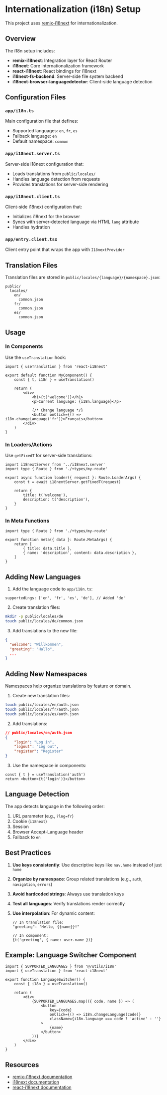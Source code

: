 # Internationalization (i18n) Setup

This project uses [remix-i18next](https://v2.remix.run/resources/remix-i18next) for internationalization.

## Overview

The i18n setup includes:

- **remix-i18next**: Integration layer for React Router
- **i18next**: Core internationalization framework
- **react-i18next**: React bindings for i18next
- **i18next-fs-backend**: Server-side file system backend
- **i18next-browser-languagedetector**: Client-side language detection

## Configuration Files

### `app/i18n.ts`

Main configuration file that defines:

- Supported languages: `en`, `fr`, `es`
- Fallback language: `en`
- Default namespace: `common`

### `app/i18next.server.ts`

Server-side i18next configuration that:

- Loads translations from `public/locales/`
- Handles language detection from requests
- Provides translations for server-side rendering

### `app/i18next.client.ts`

Client-side i18next configuration that:

- Initializes i18next for the browser
- Syncs with server-detected language via HTML `lang` attribute
- Handles hydration

### `app/entry.client.tsx`

Client entry point that wraps the app with `I18nextProvider`

## Translation Files

Translation files are stored in `public/locales/{language}/{namespace}.json`:

```
public/
  locales/
    en/
      common.json
    fr/
      common.json
    es/
      common.json
```

## Usage

### In Components

Use the `useTranslation` hook:

```tsx
import { useTranslation } from 'react-i18next'

export default function MyComponent() {
    const { t, i18n } = useTranslation()

    return (
        <div>
            <h1>{t('welcome')}</h1>
            <p>Current language: {i18n.language}</p>

            {/* Change language */}
            <button onClick={() => i18n.changeLanguage('fr')}>Français</button>
        </div>
    )
}
```

### In Loaders/Actions

Use `getFixedT` for server-side translations:

```tsx
import i18nextServer from '../i18next.server'
import type { Route } from './+types/my-route'

export async function loader({ request }: Route.LoaderArgs) {
    const t = await i18nextServer.getFixedT(request)

    return {
        title: t('welcome'),
        description: t('description'),
    }
}
```

### In Meta Functions

```tsx
import type { Route } from './+types/my-route'

export function meta({ data }: Route.MetaArgs) {
    return [
        { title: data.title },
        { name: 'description', content: data.description },
    ]
}
```

## Adding New Languages

1. Add the language code to `app/i18n.ts`:

```tsx
supportedLngs: ['en', 'fr', 'es', 'de'], // Added 'de'
```

2. Create translation files:

```bash
mkdir -p public/locales/de
touch public/locales/de/common.json
```

3. Add translations to the new file:

```json
{
  "welcome": "Willkommen",
  "greeting": "Hallo",
  ...
}
```

## Adding New Namespaces

Namespaces help organize translations by feature or domain.

1. Create new translation files:

```bash
touch public/locales/en/auth.json
touch public/locales/fr/auth.json
touch public/locales/es/auth.json
```

2. Add translations:

```json
// public/locales/en/auth.json
{
    "login": "Log in",
    "logout": "Log out",
    "register": "Register"
}
```

3. Use the namespace in components:

```tsx
const { t } = useTranslation('auth')
return <button>{t('login')}</button>
```

## Language Detection

The app detects language in the following order:

1. URL parameter (e.g., `?lng=fr`)
2. Cookie (`i18next`)
3. Session
4. Browser Accept-Language header
5. Fallback to `en`

## Best Practices

1. **Use keys consistently**: Use descriptive keys like `nav.home` instead of just `home`
2. **Organize by namespace**: Group related translations (e.g., `auth`, `navigation`, `errors`)
3. **Avoid hardcoded strings**: Always use translation keys
4. **Test all languages**: Verify translations render correctly
5. **Use interpolation**: For dynamic content:

    ```tsx
    // In translation file:
    "greeting": "Hello, {{name}}!"

    // In component:
    {t('greeting', { name: user.name })}
    ```

## Example: Language Switcher Component

```tsx
import { SUPPORTED_LANGUAGES } from '@/utils/i18n'
import { useTranslation } from 'react-i18next'

export function LanguageSwitcher() {
    const { i18n } = useTranslation()

    return (
        <div>
            {SUPPORTED_LANGUAGES.map(({ code, name }) => (
                <button
                    key={code}
                    onClick={() => i18n.changeLanguage(code)}
                    className={i18n.language === code ? 'active' : ''}
                >
                    {name}
                </button>
            ))}
        </div>
    )
}
```

## Resources

- [remix-i18next documentation](https://v2.remix.run/resources/remix-i18next)
- [i18next documentation](https://www.i18next.com/)
- [react-i18next documentation](https://react.i18next.com/)
